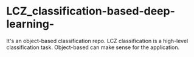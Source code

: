 # LCZ_classification-based-deep-learning-
It's an object-based classification repo. LCZ classification is a high-level classification task. Object-based can make sense for the application.
